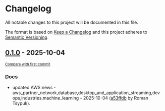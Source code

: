 # Changelog

All notable changes to this project will be documented in this file.

The format is based on [Keep a Changelog](http://keepachangelog.com/en/1.0.0/)
and this project adheres to [Semantic Versioning](http://semver.org/spec/v2.0.0.html).

<!-- insertion marker -->
## [0.1.0](https://github.com/tsypuk/aws-news/releases/tag/ver-2025-10-040.1.0) - 2025-10-04

<small>[Compare with first commit](https://github.com/tsypuk/aws-news/compare/c52b8150f3446d3ec336d44f0f78c659fbf81bed...ver-2025-10-04)</small>

### Docs

- updated AWS news - aws_partner_network,database,desktop_and_application_streaming,devops,industries,machine_learning - 2025-10-04 ([a53ffdb](https://github.com/tsypuk/aws-news/commit/a53ffdb34adb1bb0f1c85a43e4d0f778b31ff617) by Roman Tsypuk).

